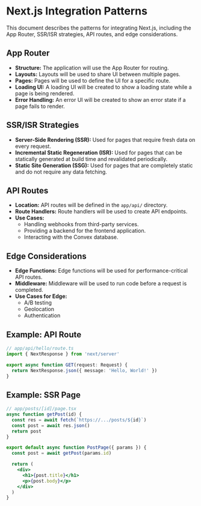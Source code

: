 # Next.js Integration Patterns

This document describes the patterns for integrating Next.js, including the App Router, SSR/ISR strategies, API routes, and edge considerations.

## App Router
- **Structure:** The application will use the App Router for routing.
- **Layouts:** Layouts will be used to share UI between multiple pages.
- **Pages:** Pages will be used to define the UI for a specific route.
- **Loading UI:** A loading UI will be created to show a loading state while a page is being rendered.
- **Error Handling:** An error UI will be created to show an error state if a page fails to render.

## SSR/ISR Strategies
- **Server-Side Rendering (SSR):** Used for pages that require fresh data on every request.
- **Incremental Static Regeneration (ISR):** Used for pages that can be statically generated at build time and revalidated periodically.
- **Static Site Generation (SSG):** Used for pages that are completely static and do not require any data fetching.

## API Routes
- **Location:** API routes will be defined in the `app/api/` directory.
- **Route Handlers:** Route handlers will be used to create API endpoints.
- **Use Cases:**
    - Handling webhooks from third-party services.
    - Providing a backend for the frontend application.
    - Interacting with the Convex database.

## Edge Considerations
- **Edge Functions:** Edge functions will be used for performance-critical API routes.
- **Middleware:** Middleware will be used to run code before a request is completed.
- **Use Cases for Edge:**
    - A/B testing
    - Geolocation
    - Authentication

## Example: API Route
```typescript
// app/api/hello/route.ts
import { NextResponse } from 'next/server'

export async function GET(request: Request) {
  return NextResponse.json({ message: 'Hello, World!' })
}
```

## Example: SSR Page
```jsx
// app/posts/[id]/page.tsx
async function getPost(id) {
  const res = await fetch(`https://.../posts/${id}`)
  const post = await res.json()
  return post
}

export default async function PostPage({ params }) {
  const post = await getPost(params.id)

  return (
    <div>
      <h1>{post.title}</h1>
      <p>{post.body}</p>
    </div>
  )
}
```
